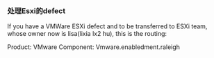 ### 处理Esxi的defect

If you have a VMWare ESXi defect and to be transferred to ESXi team, whose owner now is lisa(lixia lx2 hu), this is the routing:

Product:   VMware
Component: Vmware.enabledment.raleigh
